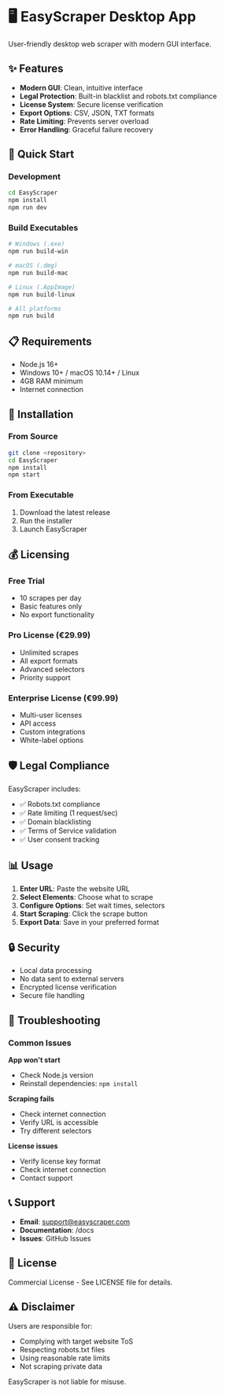 # 🖥️ EasyScraper Desktop App

User-friendly desktop web scraper with modern GUI interface.

## ✨ Features

- **Modern GUI**: Clean, intuitive interface
- **Legal Protection**: Built-in blacklist and robots.txt compliance
- **License System**: Secure license verification
- **Export Options**: CSV, JSON, TXT formats
- **Rate Limiting**: Prevents server overload
- **Error Handling**: Graceful failure recovery

## 🚀 Quick Start

### Development
```bash
cd EasyScraper
npm install
npm run dev
```

### Build Executables
```bash
# Windows (.exe)
npm run build-win

# macOS (.dmg)
npm run build-mac

# Linux (.AppImage)
npm run build-linux

# All platforms
npm run build
```

## 📋 Requirements

- Node.js 16+
- Windows 10+ / macOS 10.14+ / Linux
- 4GB RAM minimum
- Internet connection

## 🔧 Installation

### From Source
```bash
git clone <repository>
cd EasyScraper
npm install
npm start
```

### From Executable
1. Download the latest release
2. Run the installer
3. Launch EasyScraper

## 💰 Licensing

### Free Trial
- 10 scrapes per day
- Basic features only
- No export functionality

### Pro License (€29.99)
- Unlimited scrapes
- All export formats
- Advanced selectors
- Priority support

### Enterprise License (€99.99)
- Multi-user licenses
- API access
- Custom integrations
- White-label options

## 🛡️ Legal Compliance

EasyScraper includes:
- ✅ Robots.txt compliance
- ✅ Rate limiting (1 request/sec)
- ✅ Domain blacklisting
- ✅ Terms of Service validation
- ✅ User consent tracking

## 📊 Usage

1. **Enter URL**: Paste the website URL
2. **Select Elements**: Choose what to scrape
3. **Configure Options**: Set wait times, selectors
4. **Start Scraping**: Click the scrape button
5. **Export Data**: Save in your preferred format

## 🔒 Security

- Local data processing
- No data sent to external servers
- Encrypted license verification
- Secure file handling

## 🐛 Troubleshooting

### Common Issues

**App won't start**
- Check Node.js version
- Reinstall dependencies: `npm install`

**Scraping fails**
- Check internet connection
- Verify URL is accessible
- Try different selectors

**License issues**
- Verify license key format
- Check internet connection
- Contact support

## 📞 Support

- **Email**: support@easyscraper.com
- **Documentation**: /docs
- **Issues**: GitHub Issues

## 📄 License

Commercial License - See LICENSE file for details.

## ⚠️ Disclaimer

Users are responsible for:
- Complying with target website ToS
- Respecting robots.txt files
- Using reasonable rate limits
- Not scraping private data

EasyScraper is not liable for misuse. 